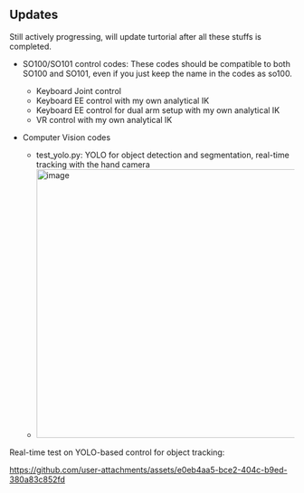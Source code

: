 ## Updates

Still actively progressing, will update turtorial after all these stuffs is completed.

- SO100/SO101 control codes: These codes should be compatible to both SO100 and SO101, even if you just keep the name in the codes as so100. 

  - Keyboard Joint control
  - Keyboard EE control with my own analytical IK
  - Keyboard EE control for dual arm setup with my own analytical IK
  - VR control with my own analytical IK

- Computer Vision codes
  - test_yolo.py: YOLO for object detection and segmentation, real-time tracking with the hand camera
  - <img width="631" height="475" alt="image" src="https://github.com/user-attachments/assets/ea5398ee-dbf1-4dcb-95a4-e6dea4d2c799" />

Real-time test on YOLO-based control for object tracking:

https://github.com/user-attachments/assets/e0eb4aa5-bce2-404c-b9ed-380a83c852fd

